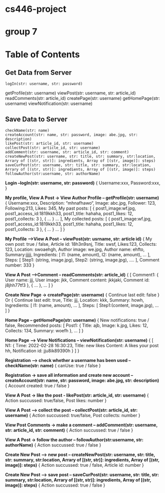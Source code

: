 # cs446-project
# group 7

# Table of Contents
## Get Data from Server
	logIn(str: username, str: password)
  getProfile(str: username)
	viewPost(str: username, str: article_id)
	readComments(str: article_id)
	createPage(str: username)
	getHomePage(str: username)
	viewNotification(str: username)
	
## Save Data to Server
	checkName(str: name)
	createAccount(str: name, str: password, image: abe.jpg, str: description)
	likePost(str: article_id, str: username)
	collectPost(str: article_id, str: username)
	addComment(str: username, str: article_id, str: comment)
	createNewPost(str: username, str: title, str: summary, str:location, Arrary of [(str, str)]: ingredients, Array of [(str, image)]: steps)
	saveCurPost(str: username, str: title, str: summary, str:location, Arrary of [(str, str)]: ingredients, Array of [(str, image)]: steps)
	followAuthor(str:username, str: authorName)

**Login –logIn(str: username, str: password)**
{
  Username:xxx,
  Password:xxx,
}

**My profile, View A Post -> View Author Profile – getProfile(str: username)**
{
  Username:xxx,
  Description: “mhnafhawo“,
  Image: abc.jpg,
  Follower: 123,
  Following:213,
  Likes: 345,
  My past posts: [
    {
      post1_image:wf.jpg,
      post1_access_id:1819kkh33,
      post1_title: hahaha,
      post1_likes: 12,
      post1_collects: 3
    }, 
    {
      …
    }
    …
  ],
  My collected posts: [
    {
      post1_image:wf.jpg,
      post1_access_id:1819kkh33,
      post1_title: hahaha,
      post1_likes: 12,
      post1_collects: 3
    }, 
    {
      …
    }
    …
  ]
}

**My Profile –>View A Post – viewPost(str: usrname, str: article id)** 
{
  My own post: true / false,
  Article id: 18h3n9snj,
  Title: swsf,
  Likes:123,
  Collects: 123,
  Location: swoaehgh,
  Author image: we.jpg,
  Author name: ehfto,
  Summary:jjjjj,
  Ingredients: [
    I1: (name, amount),
    I2: (name, amount),
    …
  ],
  Steps: [
    Step1: (string, image.jpg),
    Step2: (string, image.jpg),
    ….
  ],
  Comment number: 333
}

**View A Post –>Comment – readComments(str: article_id)**
{
  [
    Comment1: {
      User name: jjj,
      User image: jkk,
      Comment content: jkkjaki,
      Comment id: j8jhh77tf3
    },
    {
      …
    },
    …
  ]
}

**Create New Page -> createPage(str: username)**
{
  Continue last edit: false 
}  
Or 
{
  Continue last edit: true,
  Title: jjj,
  Location: kkk,
  Summary: howh,
  Ingredients: [
    I1: (name, amount),
    …
  ],
  Steps: [
    Step1:(content, image.jpg),
    …
  ]
}

**Home Page – getHomePage(str: username)**
{
  New notifications: true / false,
  Recommended posts: [
    Post1: {
      Title: ajb,
      Image: k.jpg,
      Likes: 12,
      Collects: 134,
      Summary: woefh
    },
    …
  ]
}
  
**Home Page –> View Notifications – viewNotification(str: username)**
{
  [
    N1: {
      Time: 2022-02-28 16:30:23,
      Title: new likes
      Content: A likes your post hh,
      Notification id: jju8ik89390h
    }
  ]
}

**Registration –> check whether a username has been used – checkName(str: name)**
{
  canUse: true / false
}

**Registration -> save all information and create new account – createAccount(str: name, str: password, image: abe.jpg, str: description)**
{
  Account created: true / false
}

**View A Post -> like the post - likePost(str: article_id, str: username)**
{
  Action succussed: true/false,
  Post likes: number
}

**View A Post –> collect the post – collectPost(str: article_id, str: username)**
{
  Action succussed: true/false,
  Post collects: number
}

**View Post Comments -> make a comment – addComment(str: username, str: article_id, str: comment)**
{
  Action succussed: true / false
}

**View A Post -> follow the author – followAuthor(str:username, str: authorName)**
{
  Action succussed: true / false
}

**Create New Post –> new post – createNewPost(str: username, str: title, str: summary, str:location, Arrary of [(str, str)]: ingredients, Array of [(str, image)]: steps)**
{
  Action succussed: true / false,
  Article id: number
}

**Create New Post –> save post – saveCurPost(str: username, str: title, str: summary, str:location, Arrary of [(str, str)]: ingredients, Array of [(str, image)]: steps)**
{
  Action succussed: true / false
}
